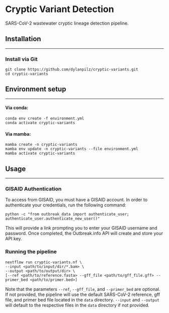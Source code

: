 # Cryptic Variant Detection

SARS-CoV-2 wastewater cryptic lineage detection pipeline.

## Installation
---

### Install via Git
```
git clone https://github.com/dylanpilz/cryptic-variants.git
cd cryptic-variants
```
## Environment setup
---

#### Via conda:
```
conda env create -f environment.yml
conda activate cryptic-variants
```
#### Via mamba:
```
mamba create -n cryptic-variants
mamba env update -n cryptic-variants --file environment.yml
mamba activate cryptic-variants
```

## Usage
---
### GISAID Authentication
To access from GISAID, you must have a GISAID account. In order to authenticate your credentials, run the following command:
```
python -c "from outbreak_data import authenticate_user; authenticate_user.authenticate_new_user()"
```
This will provide a link prompting you to enter your GISAID username and password. Once completed, the Outbreak.info API will create and store your API key.

### Running the pipeline
```
nextflow run cryptic-variants.nf \
--input <path/to/input/dir/*.bam> \
--output <path/to/output/dir> \
[--ref <path/to/reference.fasta> --gff_file <path/to/gff_file.gff> --primer_bed <path/to/primer.bed>]
```
Note that the parameters `--ref`, `--gff_file`, and `--primer_bed` are optional. If not provided, the pipeline will use the default SARS-CoV-2 reference, gff file, and primer bed file located in the `data` directory. `--input` and `--output` will default to the respective files in the `data` directory if not provided.